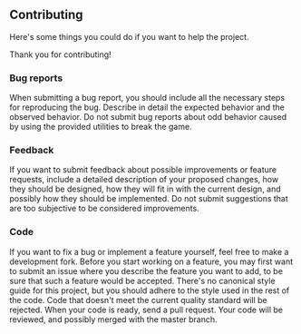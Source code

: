 ## Contributing
Here's some things you could do if you want to help the project.

Thank you for contributing!

### Bug reports
When submitting a bug report, you should include all the necessary steps for
reproducing the bug. Describe in detail the expected behavior and the observed
behavior. Do not submit bug reports about odd behavior caused by using the
provided utilities to break the game.

### Feedback
If you want to submit feedback about possible improvements or feature requests,
include a detailed description of your proposed changes, how they should be
designed, how they will fit in with the current design, and possibly how they
should be implemented. Do not submit suggestions that are too subjective to be
considered improvements.

### Code
If you want to fix a bug or implement a feature yourself, feel free to make a
development fork. Before you start working on a feature, you may first want to
submit an issue where you describe the feature you want to add, to be sure that
such a feature would be accepted. There's no canonical style guide for this
project, but you should adhere to the style used in the rest of the code. Code
that doesn't meet the current quality standard will be rejected. When your code
is ready, send a pull request. Your code will be reviewed, and possibly merged
with the master branch.